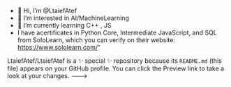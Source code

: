 - 👋 Hi, I’m @LtaiefAtef
- 👀 I’m interested in AI/MachineLearning 
- 🌱 I’m currently learning C++ , JS
- I have acertificates in Python Core, Intermediate JavaScript, and SQL from SoloLearn, which you can verify on their website: https://www.sololearn.com/"

LtaiefAtef/LtaiefAtef is a ✨ special ✨ repository because its `README.md` (this file) appears on your GitHub profile.
You can click the Preview link to take a look at your changes.
--->
